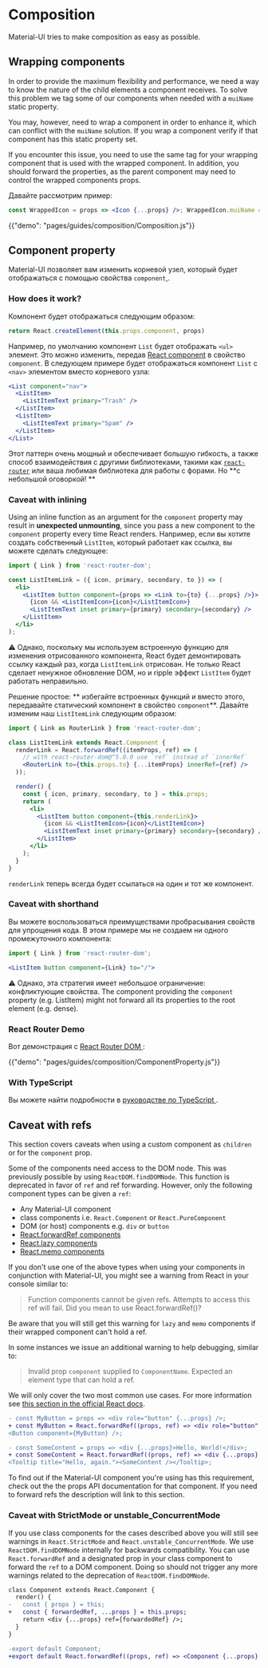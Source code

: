 # Composition

<p class="description">Material-UI tries to make composition as easy as possible.</p>

## Wrapping components

In order to provide the maximum flexibility and performance, we need a way to know the nature of the child elements a component receives. To solve this problem we tag some of our components when needed with a `muiName` static property.

You may, however, need to wrap a component in order to enhance it, which can conflict with the `muiName` solution. If you wrap a component verify if that component has this static property set.

If you encounter this issue, you need to use the same tag for your wrapping component that is used with the wrapped component. In addition, you should forward the properties, as the parent component may need to control the wrapped components props.

Давайте рассмотрим пример:

```jsx
const WrappedIcon = props => <Icon {...props} />; WrappedIcon.muiName = Icon.muiName;
```

{{"demo": "pages/guides/composition/Composition.js"}}

## Component property

Material-UI позволяет вам изменить корневой узел, который будет отображаться с помощью свойства `component`,.

### How does it work?

Компонент будет отображаться следующим образом:

```js
return React.createElement(this.props.component, props)
```

Например, по умолчанию компонент `List` будет отображать `<ul>` элемент. Это можно изменить, передав [React component](https://reactjs.org/docs/components-and-props.html#function-and-class-components) в свойство `component`. В следующем примере будет отображаться компонент `List` с `<nav>` элементом вместо корневого узла:

```jsx
<List component="nav">
  <ListItem>
    <ListItemText primary="Trash" />
  </ListItem>
  <ListItem>
    <ListItemText primary="Spam" />
  </ListItem>
</List>
```

Этот паттерн очень мощный и обеспечивает большую гибкость, а также способ взаимодействия с другими библиотеками, такими как [`react-router`](#react-router-demo) или ваша любимая библиотека для работы с форами. Но **с небольшой оговоркой! **

### Caveat with inlining

Using an inline function as an argument for the `component` property may result in **unexpected unmounting**, since you pass a new component to the `component` property every time React renders. Например, если вы хотите создать собственный `ListItem`, который работает как ссылка, вы можете сделать следующее:

```jsx
import { Link } from 'react-router-dom';

const ListItemLink = ({ icon, primary, secondary, to }) => (
  <li>
    <ListItem button component={props => <Link to={to} {...props} />}>
      {icon && <ListItemIcon>{icon}</ListItemIcon>}
      <ListItemText inset primary={primary} secondary={secondary} />
    </ListItem>
  </li>
);
```

⚠️ Однако, поскольку мы используем встроенную функцию для изменения отрисованного компонента, React будет демонтировать ссылку каждый раз, когда ` ListItemLink ` отрисован. Не только React сделает ненужное обновление DOM, но и ripple эффект `ListItem` будет работать неправильно.

Решение простое: ** избегайте встроенных функций и вместо этого, передавайте статический компонент в свойство `component`**. Давайте изменим наш `ListItemLink` следующим образом:

```jsx
import { Link as RouterLink } from 'react-router-dom';

class ListItemLink extends React.Component {
  renderLink = React.forwardRef((itemProps, ref) => (
    // with react-router-dom@^5.0.0 use `ref` instead of `innerRef`
    <RouterLink to={this.props.to} {...itemProps} innerRef={ref} />
  ));

  render() {
    const { icon, primary, secondary, to } = this.props;
    return (
      <li>
        <ListItem button component={this.renderLink}>
          {icon && <ListItemIcon>{icon}</ListItemIcon>}
          <ListItemText inset primary={primary} secondary={secondary} />
        </ListItem>
      </li>
    );
  }
}
```

` renderLink ` теперь всегда будет ссылаться на один и тот же компонент.

### Caveat with shorthand

Вы можете воспользоваться преимуществами пробрасывания свойств для упрощения кода. В этом примере мы не создаем ни одного промежуточного компонента:

```jsx
import { Link } from 'react-router-dom';

<ListItem button component={Link} to="/">
```

⚠️ Однако, эта стратегия имеет небольшое ограничение: конфликтующие свойства. The component providing the `component` property (e.g. ListItem) might not forward all its properties to the root element (e.g. dense).

### React Router Demo

Вот демонстрация с [ React Router DOM ](https://github.com/ReactTraining/react-router):

{{"demo": "pages/guides/composition/ComponentProperty.js"}}

### With TypeScript

Вы можете найти подробности в [ руководстве по TypeScript ](/guides/typescript/#usage-of-component-property).

## Caveat with refs

This section covers caveats when using a custom component as `children` or for the `component` prop.

Some of the components need access to the DOM node. This was previously possible by using `ReactDOM.findDOMNode`. This function is deprecated in favor of `ref` and ref forwarding. However, only the following component types can be given a `ref`:

- Any Material-UI component
- class components i.e. `React.Component` or `React.PureComponent`
- DOM (or host) components e.g. `div` or `button`
- [React.forwardRef components](https://reactjs.org/docs/react-api.html#reactforwardref)
- [React.lazy components](https://reactjs.org/docs/react-api.html#reactlazy)
- [React.memo components](https://reactjs.org/docs/react-api.html#reactmemo)

If you don't use one of the above types when using your components in conjunction with Material-UI, you might see a warning from React in your console similar to:

> Function components cannot be given refs. Attempts to access this ref will fail. Did you mean to use React.forwardRef()?

Be aware that you will still get this warning for `lazy` and `memo` components if their wrapped component can't hold a ref.

In some instances we issue an additional warning to help debugging, similar to:

> Invalid prop `component` supplied to `ComponentName`. Expected an element type that can hold a ref.

We will only cover the two most common use cases. For more information see [this section in the official React docs](https://reactjs.org/docs/forwarding-refs.html).

```diff
- const MyButton = props => <div role="button" {...props} />;
+ const MyButton = React.forwardRef((props, ref) => <div role="button" {...props} ref={ref} />);
<Button component={MyButton} />;
```

```diff
- const SomeContent = props => <div {...props}>Hello, World!</div>;
+ const SomeContent = React.forwardRef((props, ref) => <div {...props} ref={ref}>Hello, World!</div>);
<Tooltip title="Hello, again."><SomeContent /></Tooltip>;
```

To find out if the Material-UI component you're using has this requirement, check out the the props API documentation for that component. If you need to forward refs the description will link to this section.

### Caveat with StrictMode or unstable_ConcurrentMode

If you use class components for the cases described above you will still see warnings in `React.StrictMode` and `React.unstable_ConcurrentMode`. We use `ReactDOM.findDOMNode` internally for backwards compatibility. You can use `React.forwardRef` and a designated prop in your class component to forward the `ref` to a DOM component. Doing so should not trigger any more warnings related to the deprecation of `ReactDOM.findDOMNode`.

```diff
class Component extends React.Component {
  render() {
-   const { props } = this;
+   const { forwardedRef, ...props } = this.props;
    return <div {...props} ref={forwardedRef} />;
  }
}

-export default Component;
+export default React.forwardRef((props, ref) => <Component {...props} forwardedRef={ref} />);
```
